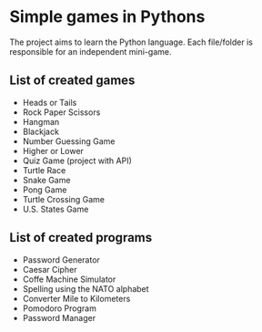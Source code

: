 # Simple games in Pythons

The project aims to learn the Python language. Each file/folder is responsible for an independent mini-game.

## List of created games
* Heads or Tails
* Rock Paper Scissors
* Hangman
* Blackjack
* Number Guessing Game
* Higher or Lower
* Quiz Game (project with API)
* Turtle Race
* Snake Game
* Pong Game
* Turtle Crossing Game
* U.S. States Game

## List of created programs
* Password Generator
* Caesar Cipher
* Coffe Machine Simulator
* Spelling using the NATO alphabet
* Converter Mile to Kilometers
* Pomodoro Program
* Password Manager